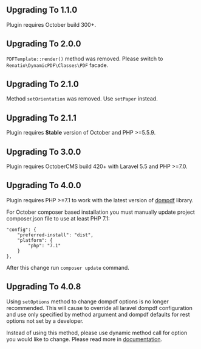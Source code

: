 ## Upgrading To 1.1.0

Plugin requires October build 300+.

## Upgrading To 2.0.0

`PDFTemplate::render()` method was removed. Please switch to `Renatio\DynamicPDF\Classes\PDF` facade.

## Upgrading To 2.1.0

Method `setOrientation` was removed. Use `setPaper` instead.

## Upgrading To 2.1.1

Plugin requires **Stable** version of October and PHP >=5.5.9.

## Upgrading To 3.0.0

Plugin requires OctoberCMS build 420+ with Laravel 5.5 and PHP >=7.0.

## Upgrading To 4.0.0

Plugin requires PHP >=7.1 to work with the latest version of [dompdf](https://github.com/dompdf/dompdf) library.

For October composer based installation you must manually update project composer.json file to use at least PHP 7.1:

```
"config": {
    "preferred-install": "dist",
    "platform": {
        "php": "7.1"
    }
},
```

After this change run `composer update` command.

## Upgrading To 4.0.8

Using `setOptions` method to change dompdf options is no longer recommended. This will cause to override all laravel dompdf configuration and use only specified by method argument and dompdf defaults for rest options not set by a developer.

Instead of using this method, please use dynamic method call for option you would like to change. Please read more in [documentation](https://github.com/mplodowski/dynamicpdf-plugin/blob/master/README.md#configuration-configuration).